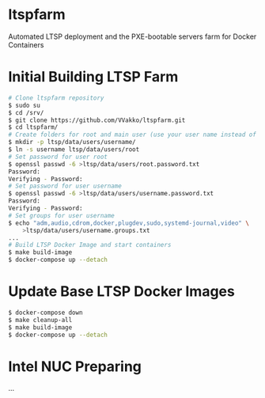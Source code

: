 # ltspfarm

Automated LTSP deployment and the PXE-bootable servers farm for Docker Containers


# Initial Building LTSP Farm

```sh
# Clone ltspfarm repository
$ sudo su
$ cd /srv/
$ git clone https://github.com/VVakko/ltspfarm.git
$ cd ltspfarm/
# Create folders for root and main user (use your user name instead of username in commands)
$ mkdir -p ltsp/data/users/username/
$ ln -s username ltsp/data/users/root
# Set password for user root
$ openssl passwd -6 >ltsp/data/users/root.password.txt
Password: 
Verifying - Password: 
# Set password for user username
$ openssl passwd -6 >ltsp/data/users/username.password.txt
Password: 
Verifying - Password: 
# Set groups for user username
$ echo "adm,audio,cdrom,docker,plugdev,sudo,systemd-journal,video" \
    >ltsp/data/users/username.groups.txt
...
# Build LTSP Docker Image and start containers
$ make build-image
$ docker-compose up --detach
```

# Update Base LTSP Docker Images

```sh
$ docker-compose down
$ make cleanup-all
$ make build-image
$ docker-compose up --detach
```


# Intel NUC Preparing

...
